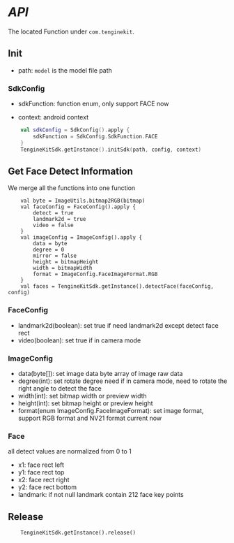 # *API*
The located Function under ```com.tenginekit```.
## Init

- path: ```model``` is the model file path

### SdkConfig

- sdkFunction: function enum, only support FACE now

- context: android context


``` kotlin
	val sdkConfig = SdkConfig().apply {
        sdkFunction = SdkConfig.SdkFunction.FACE
    }
    TengineKitSdk.getInstance().initSdk(path, config, context)
```


## Get Face Detect Information
We merge all the functions into one function

```
	val byte = ImageUtils.bitmap2RGB(bitmap)
	val faceConfig = FaceConfig().apply {
        detect = true
        landmark2d = true
        video = false
	}
	val imageConfig = ImageConfig().apply {
        data = byte
        degree = 0
        mirror = false
        height = bitmapHeight
        width = bitmapWidth
        format = ImageConfig.FaceImageFormat.RGB
	}
	val faces = TengineKitSdk.getInstance().detectFace(faceConfig, config)
```

### FaceConfig
* landmark2d(boolean): set true if need landmark2d except detect face rect
* video(boolean): set true if in camera mode

### ImageConfig
* data(byte[]): set image data byte array of image raw data
* degree(int): set rotate degree need if in camera mode, need to rotate the right angle to detect the face
* width(int): set bitmap width or preview width
* height(int): set bitmap height or preview height
* format(enum ImageConfig.FaceImageFormat): set image format, support RGB format and NV21 format current now

### Face

all detect values ​​are normalized from 0 to 1

* x1: face rect left
* y1: face rect top
* x2: face rect right
* y2: face rect bottom
* landmark: if not null landmark contain 212 face key points


## Release
```
	TengineKitSdk.getInstance().release()
```
